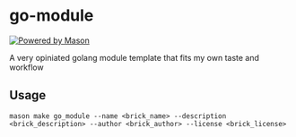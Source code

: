 # go-module

[![Powered by Mason](https://img.shields.io/endpoint?url=https%3A%2F%2Ftinyurl.com%2Fmason-badge)](https://github.com/felangel/mason)

A very opiniated golang module template that fits my own taste and workflow

## Usage

```
mason make go_module --name <brick_name> --description <brick_description> --author <brick_author> --license <brick_license>
```